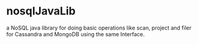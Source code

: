 # nosqlJavaLib
a NoSQL java library for doing basic operations like scan, project and filer for Cassandra and MongoDB using the same Interface.

